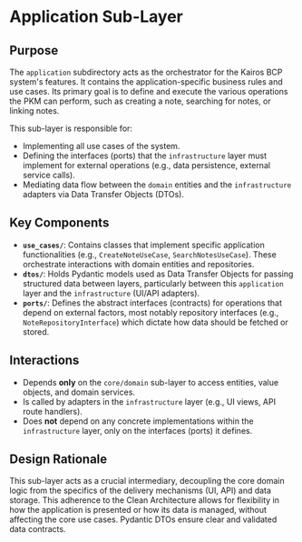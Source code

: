 # Application Sub-Layer

## Purpose

The `application` subdirectory acts as the orchestrator for the Kairos BCP system's features. It contains the application-specific business rules and use cases. Its primary goal is to define and execute the various operations the PKM can perform, such as creating a note, searching for notes, or linking notes.

This sub-layer is responsible for:
* Implementing all use cases of the system.
* Defining the interfaces (ports) that the `infrastructure` layer must implement for external operations (e.g., data persistence, external service calls).
* Mediating data flow between the `domain` entities and the `infrastructure` adapters via Data Transfer Objects (DTOs).

## Key Components

* **`use_cases/`**: Contains classes that implement specific application functionalities (e.g., `CreateNoteUseCase`, `SearchNotesUseCase`). These orchestrate interactions with domain entities and repositories.
* **`dtos/`**: Holds Pydantic models used as Data Transfer Objects for passing structured data between layers, particularly between this `application` layer and the `infrastructure` (UI/API adapters).
* **`ports/`**: Defines the abstract interfaces (contracts) for operations that depend on external factors, most notably repository interfaces (e.g., `NoteRepositoryInterface`) which dictate how data should be fetched or stored.

## Interactions

* Depends **only** on the `core/domain` sub-layer to access entities, value objects, and domain services.
* Is called by adapters in the `infrastructure` layer (e.g., UI views, API route handlers).
* Does **not** depend on any concrete implementations within the `infrastructure` layer, only on the interfaces (ports) it defines.

## Design Rationale

This sub-layer acts as a crucial intermediary, decoupling the core domain logic from the specifics of the delivery mechanisms (UI, API) and data storage. This adherence to the Clean Architecture allows for flexibility in how the application is presented or how its data is managed, without affecting the core use cases. Pydantic DTOs ensure clear and validated data contracts.